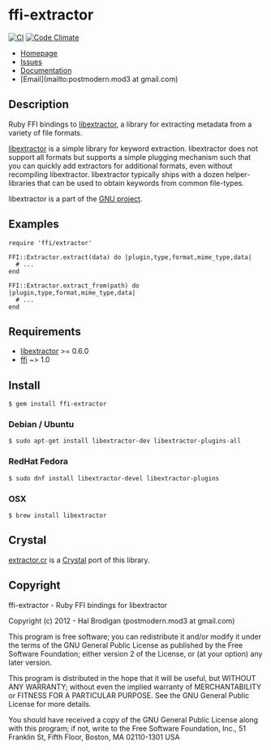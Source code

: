 # ffi-extractor

[![CI](https://github.com/postmodern/ffi-extractor/actions/workflows/ruby.yml/badge.svg)](https://github.com/postmodern/ffi-extractor/actions/workflows/ruby.yml)
[![Code Climate](https://codeclimate.com/github/postmodern/ffi-extractor.svg)](https://codeclimate.com/github/postmodern/ffi-extractor)

* [Homepage](https://github.com/postmodern/ffi-extractor#readme)
* [Issues](https://github.com/postmodern/ffi-extractor/issues)
* [Documentation](http://rubydoc.info/gems/ffi-extractor/frames)
* [Email](mailto:postmodern.mod3 at gmail.com)

## Description

Ruby FFI bindings to [libextractor], a library for extracting metadata from
a variety of file formats.

[libextractor] is a simple library for keyword extraction.  libextractor
does not support all formats but supports a simple plugging mechanism
such that you can quickly add extractors for additional formats, even
without recompiling libextractor.  libextractor typically ships with a
dozen helper-libraries that can be used to obtain keywords from common
file-types.

libextractor is a part of the [GNU project](http://www.gnu.org/).

## Examples

    require 'ffi/extractor'

    FFI::Extractor.extract(data) do |plugin,type,format,mime_type,data|
      # ...
    end

    FFI::Extractor.extract_from(path) do |plugin,type,format,mime_type,data|
      # ...
    end

## Requirements

* [libextractor] >= 0.6.0
* [ffi] ~> 1.0

## Install

    $ gem install ffi-extractor

### Debian / Ubuntu

    $ sudo apt-get install libextractor-dev libextractor-plugins-all

### RedHat Fedora

    $ sudo dnf install libextractor-devel libextractor-plugins

### OSX

    $ brew install libextractor

## Crystal

[extractor.cr] is a [Crystal][crystal-lang] port of this library.

[extractor.cr]: https://github.com/postmodern/extractor.cr#readme
[crystal-lang]: https://www.crystal-lang.org/

## Copyright

ffi-extractor - Ruby FFI bindings for libextractor

Copyright (c) 2012 - Hal Brodigan (postmodern.mod3 at gmail.com)

This program is free software; you can redistribute it and/or modify
it under the terms of the GNU General Public License as published by
the Free Software Foundation; either version 2 of the License, or
(at your option) any later version.

This program is distributed in the hope that it will be useful,
but WITHOUT ANY WARRANTY; without even the implied warranty of
MERCHANTABILITY or FITNESS FOR A PARTICULAR PURPOSE.  See the
GNU General Public License for more details.

You should have received a copy of the GNU General Public License
along with this program; if not, write to the Free Software
Foundation, Inc., 51 Franklin St, Fifth Floor, Boston, MA  02110-1301  USA

[libextractor]: http://www.gnu.org/software/libextractor
[ffi]: https://github.com/ffi/ffi#readme
